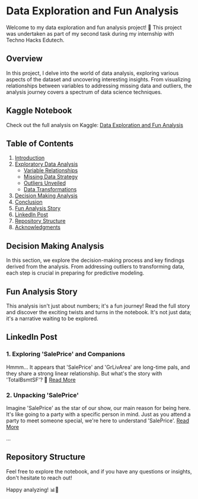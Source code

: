 # Data Exploration and Fun Analysis

Welcome to my data exploration and fun analysis project! 🚀 This project was undertaken as part of my second task during my internship with Techno Hacks Edutech.

## Overview

In this project, I delve into the world of data analysis, exploring various aspects of the dataset and uncovering interesting insights. From visualizing relationships between variables to addressing missing data and outliers, the analysis journey covers a spectrum of data science techniques.

## Kaggle Notebook

Check out the full analysis on Kaggle: [Data Exploration and Fun Analysis](https://www.kaggle.com/code/soorajgupta7/data-exploration-and-fun-analysis)

## Table of Contents

1. [Introduction](#introduction)
2. [Exploratory Data Analysis](#exploratory-data-analysis)
    - [Variable Relationships](#variable-relationships)
    - [Missing Data Strategy](#missing-data-strategy)
    - [Outliers Unveiled](#outliers-unveiled)
    - [Data Transformations](#data-transformations)
3. [Decision Making Analysis](#decision-making-analysis)
4. [Conclusion](#conclusion)
5. [Fun Analysis Story](#fun-analysis-story)
6. [LinkedIn Post](#linkedin-post)
7. [Repository Structure](#repository-structure)
8. [Acknowledgments](#acknowledgments)

## Decision Making Analysis

In this section, we explore the decision-making process and key findings derived from the analysis. From addressing outliers to transforming data, each step is crucial in preparing for predictive modeling.

## Fun Analysis Story

This analysis isn't just about numbers; it's a fun journey! Read the full story and discover the exciting twists and turns in the notebook. It's not just data; it's a narrative waiting to be explored.

## LinkedIn Post

### 1. Exploring 'SalePrice' and Companions

Hmmm... It appears that 'SalePrice' and 'GrLivArea' are long-time pals, and they share a strong linear relationship. But what's the story with 'TotalBsmtSF'? 🤔 [Read More](#)

### 2. Unpacking 'SalePrice'

Imagine 'SalePrice' as the star of our show, our main reason for being here. It's like going to a party with a specific person in mind. Just as you attend a party to meet someone special, we're here to understand 'SalePrice'. [Read More](#)

...

## Repository Structure


Feel free to explore the notebook, and if you have any questions or insights, don't hesitate to reach out!

Happy analyzing! 📊🎉
